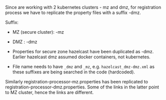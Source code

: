 Since are working with 2 kubernetes clusters - mz and dmz, for registration process we have to replicate the property files with a suffix -dmz.

Suffix:
* MZ (secure cluster): -mz
* DMZ : -dmz


* Properties for secure zone hazelcast have been duplicated as -dmz.  Earlier hazelcast dmz assumed docker containers, not kubernetes.
* File name needs to have `_dmz` and `_mz`, e.g. `hazelcast_dmz-dmz.xml` as these suffixes are being searched in the code (hardcoded).

Similarly registration-processor-mz.properties has been replicated to registration-processor-dmz.properties.  Some of the links in the latter point to MZ cluster, hence the links are different.

